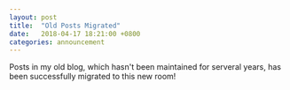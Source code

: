 ```yaml
---
layout: post
title:  "Old Posts Migrated"
date:   2018-04-17 18:21:00 +0800
categories: announcement
---
```

Posts in my old blog, which hasn't been maintained for serveral years, has been successfully migrated to this new room!
